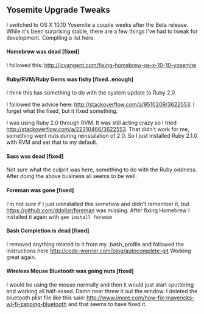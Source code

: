 ## Yosemite Upgrade Tweaks

I switched to OS X 10.10 Yosemite a couple weeks after the Beta release. While it's been surprising stable, there are a few things I've had to tweak for development. Compiling a list here.

#### Homebrew was dead [fixed]
I followed this: http://jcvangent.com/fixing-homebrew-os-x-10-10-yosemite

#### Ruby/RVM/Ruby Gems was fishy [fixed..enough]
I think this has something to do with the system update to Ruby 2.0.

I followed the advice here: http://stackoverflow.com/a/9510209/3622553. I forget what the fixed, but it fixed something.

I was using Ruby 2.0 through RVM. It was still acting crazy so I tried http://stackoverflow.com/a/22310466/3622553. That didn't work for me, something went nuts during reinstalation of 2.0. So I just installed Ruby 2.1.0 with RVM and set that to my default.

#### Sass was dead [fixed]
Not sure what the culprit was here, something to do with the Ruby oddness. After doing the above business all seems to be well.

#### Foreman was gone [fixed]
I'm not sure if I just uninstalled this somehow and didn't remember it, but https://github.com/ddollar/foreman was missing. After fixing Homebrew I installed it again with `gem install foreman`

#### Bash Completion is dead [fixed]
I removed anything related to it from my .bash_profile and followed the instructions here http://code-worrier.com/blog/autocomplete-git Working great again.

#### Wireless Mouse Bluetooth was going nuts [fixed]
I would be using the mouse normally and then it would just start sputtering and working all half-assed. Damn near threw it out the window. I deleted the bluetooth plist file like this said: http://www.imore.com/how-fix-mavericks-wi-fi-zapping-bluetooth and that seems to have fixed it.